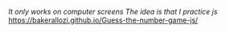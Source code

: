 
 *It only works on computer screens The idea is that I practice js*
  https://bakerallozi.github.io/Guess-the-number-game-js/
 
